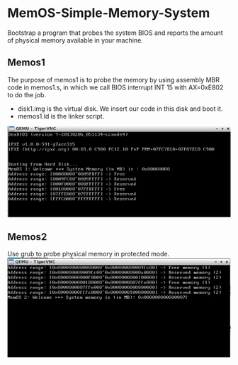 # MemOS-Simple-Memory-System
Bootstrap a program that probes the system BIOS and reports the amount of physical memory available in your machine.

## Memos1
The purpose of memos1 is to probe the memory by using assembly MBR code in memos1.s, in which we call BIOS interrupt INT 15 with AX=0xE802 to do the job.
- disk1.img is the virtual disk. We insert our code in this disk and boot it.
- memos1.ld is the linker script.

![alt text](./image/memos1-demo.png)

## Memos2
Use grub to probe physical memory in protected mode.
![alt text](./image/memos2-demo.png)
